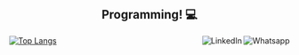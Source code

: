 


<h2 align="center">Programming! 💻</h2>


<a href="https://github.com/UskOops">
    

<a href="https://api.whatsapp.com/send?phone=+5531984542217">
    <img src="https://img.shields.io/badge/-Whatsapp-4CA143?style=flat&labelColor=4CA143&logo=whatsapp&logoColor=black" title="Text me" align="right" alt="Whatsapp">
</a>


<a href="https://www.linkedin.com/in/marco-ant%C3%B4nio-5a420418a/">
    <img src="https://img.shields.io/badge/-LinkedIn-blue?style=flat&logo=Linkedin&logoColor=white" title="My Social Network" align="right" alt="LinkedIn">
</a>


    
  [![Top Langs](https://github-readme-stats.vercel.app/api/top-langs/?username=UskOops&layout=compact)](https://github.com/UskOops/github-readme-stats)




